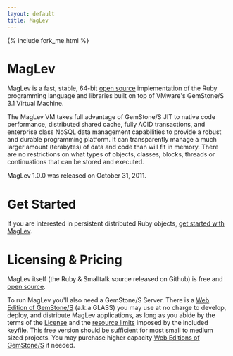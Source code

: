 ```yaml
---
layout: default
title: MagLev
---
```

{% include fork_me.html %}

# MagLev

MagLev is a fast, stable, 64-bit [open source](https://github.com/MagLev/maglev/blob/master/Licenses/README.txt)
implementation of the Ruby programming language and libraries built
on top of VMware's GemStone/S 3.1 Virtual Machine.

The MagLev VM takes full advantage of GemStone/S JIT to native code
performance, distributed shared cache, fully ACID transactions, and
enterprise class NoSQL data management capabilities to provide a
robust and durable programming platform. It can transparently manage
a much larger amount (terabytes) of data and code than will fit in memory.
There are no restrictions on what types of objects, classes, blocks,
threads or continuations that can be stored and executed.

MagLev 1.0.0 was released on October 31, 2011.

# Get Started

If you are interested in persistent distributed Ruby objects, [get started
with MagLev](/docs/get_started.html).

# Licensing & Pricing

MagLev itself (the Ruby & Smalltalk source released on Github) is free and [open source](https://github.com/MagLev/maglev/blob/master/Licenses/README.txt). 

To run MagLev you'll also need a GemStone/S Server. There is a [Web Edition of GemStone/S](http://seaside.gemtalksystems.com/docs/GLASS-Pricing-1201.htm) (a.k.a GLASS) you may use at no charge to develop, deploy, and distribute MagLev applications, as long as you abide by the terms of the [License](http://seaside.gemstone.com/docs/GLASS-License.pdf) and the [resource limits](http://seaside.gemtalksystems.com/docs/GLASS-Pricing-1201.htm) imposed by the included keyfile. This free version should be sufficient for most small to medium sized projects. 
You may purchase higher capacity [Web Editions of GemStone/S](http://seaside.gemtalksystems.com/docs/GLASS-Pricing-1201.htm) if needed.
